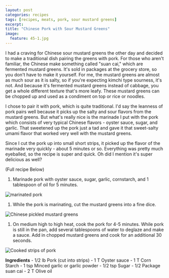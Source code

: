 ```yaml
---
layout: post
categories: recipes
tags: [recipes, meats, pork, sour mustard greens]
excerpt: 
title: "Chinese Pork with Sour Mustard Greens"
image:
  feature: 45-1.jpg
---
```


I had a craving for Chinese sour mustard greens the other day and decided to make a traditional dish pairing the greens with pork. For those who aren't familiar, the Chinese make something called "suan cai," which are fermented mustard greens.  It's sold in packages at the grocery store, so you don't have to make it yourself. For me, the mustard greens are almost as much sour as it is salty, so if you're expecting kimchi type sourness, it's not.  And because it's fermented mustard greens instead of cabbage, you get a whole different texture that's more leafy.  These mustard greens can be chopped up and used as a condiment on top or rice or noodles.  

I chose to pair it with pork, which is quite traditional.  I'd say the leanness of pork pairs well because it picks up the salty and sour flavors from the mustard greens.  But what's really nice is the marinade I put with the pork which consists of very typical Chinese flavors - oyster sauce, sugar, and garlic.  That sweetened up the pork just a tad and gave it that sweet-salty umami flavor that worked very well with the mustard greens. 

Since I cut the pork up into small short strips, it picked up the flavor of the marinade very quickly - about 5 minutes or so. Everything was pretty much eyeballed, so the recipe is super and quick.  Oh did I mention it's super delicious as well?

(Full recipe Below)
<section class='recipe'>
<ol><li>Marinade pork with oyster sauce, sugar, garlic, cornstarch, and 1 tablespoon of oil for 5 minutes.</li></ol>

<p><img alt="marinated pork" title="" src="../img/45-2.jpg"/></p>

<ol><li>While the pork is marinating, cut the mustard greens into a fine dice.</li></ol>

<p><img alt="Chinese pickled mustard greens" title="" src="../img/45-3.JPG"/></p>

<ol><li>On medium high to high heat, cook the pork for 4-5 minutes.      While pork is still in the pan, add several tablespoons of        water to deglaze and make a sauce.  Add in chopped mustard        greens and cook for an additional 30 seconds.</li></ol>

<p><img alt="Cooked strips of pork" title="" src="../img/45-4.jpg"/></p>

<p><strong>Ingredients</strong>
- 1/2 lb  Pork (cut into strips)
- 1 T     Oyster sauce
- 1 T     Corn Starch
- 1 tsp   Minced garlic or garlic powder
- 1/2 tsp Sugar
- 1/2     Package suan cai
- 2 T     Olive oil</p></section>